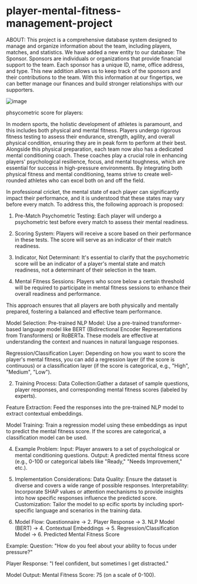 # player-mental-fitness-management-project
ABOUT:
This  project is a comprehensive database system designed to manage and organize information about the team, including players, matches, and statistics. We have added a new entity to our database: The Sponsor. Sponsors are individuals or organizations that provide financial support to the team. Each sponsor has a unique ID, name, office address, and type. This new addition allows us to keep track of the sponsors and their contributions to the team. With this information at our fingertips, we can better manage our finances and build stronger relationships with our supporters.




![image](https://github.com/RAMANAN31/cricket-team-management-project-sql/assets/112418260/5ba88006-3a8e-4b40-9feb-6fe514e53bd0)

phsycometric score for players:

In modern sports, the holistic development of athletes is paramount, and this includes both physical and mental fitness. Players undergo rigorous fitness testing to assess their endurance, strength, agility, and overall physical condition, ensuring they are in peak form to perform at their best. Alongside this physical preparation, each team now also has a dedicated mental conditioning coach. These coaches play a crucial role in enhancing players' psychological resilience, focus, and mental toughness, which are essential for success in high-pressure environments. By integrating both physical fitness and mental conditioning, teams strive to create well-rounded athletes who can excel both on and off the field.


In professional cricket, the mental state of each player can significantly impact their performance, and it is understood that these states may vary before every match. To address this, the following approach is proposed:

1. Pre-Match Psychometric Testing: Each player will undergo a psychometric test before every match to assess their mental readiness.
  
2. Scoring System: Players will receive a score based on their performance in these tests. The score will serve as an indicator of their match readiness.

3. Indicator, Not Determinant: It's essential to clarify that the psychometric score will be an indicator of a player's mental state and match readiness, not a determinant of their selection in the team.

4. Mental Fitness Sessions: Players who score below a certain threshold will be required to participate in mental fitness sessions to enhance their overall readiness and performance.

This approach ensures that all players are both physically and mentally prepared, fostering a balanced and effective team performance.



Model Selection:
Pre-trained NLP Model:
Use a pre-trained transformer-based language model like BERT (Bidirectional Encoder Representations from Transformers) or RoBERTa. These models are effective at understanding the context and nuances in natural language responses.


Regression/Classification Layer:
Depending on how you want to score the player's mental fitness, you can add a regression layer (if the score is continuous) or a classification layer (if the score is categorical, e.g., "High", "Medium", "Low").


2. Training Process:
Data Collection:Gather a dataset of sample questions, player responses, and corresponding mental fitness scores (labeled by experts).


Feature Extraction:
Feed the responses into the pre-trained NLP model to extract contextual embeddings.


Model Training:
Train a regression model using these embeddings as input to predict the mental fitness score.
If the scores are categorical, a classification model can be used.


4. Example Problem:
Input: Player answers to a set of psychological or mental conditioning questions.
Output: A predicted mental fitness score (e.g., 0-100 or categorical labels like "Ready," "Needs Improvement," etc.).


6. Implementation Considerations:
Data Quality: Ensure the dataset is diverse and covers a wide range of possible responses.
Interpretability: Incorporate SHAP values or attention mechanisms to provide insights into how specific responses influence the predicted score.
Customization: Tailor the model to sp
ecific sports by including sport-specific language and scenarios in the training data.


8. Model Flow:
Questionnaire → 2. Player Response → 3. NLP Model (BERT) → 4. Contextual Embeddings → 5. Regression/Classification Model → 6. Predicted Mental Fitness Score



Example:
Question: "How do you feel about your ability to focus under pressure?"

Player Response: "I feel confident, but sometimes I get distracted."

Model Output: Mental Fitness Score: 75 (on a scale of 0-100).











